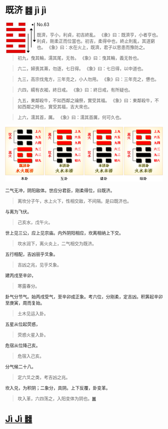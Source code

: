 # 既济 ䷾ jì jì

<img src="shapes/63.10.png" width="101" alt="既济" align="left">

- No.63

> 既濟，亨小，利貞，初吉終亂。
>《彖》曰：既濟亨，小者亨也。利貞，剛柔正而位當也。初吉，柔得中也，終止則亂，其道窮也。
>《象》曰：水在火上，既濟，君子以思患而豫防之。

> 初九，曳其輪，濡其尾，无咎。
>《象》曰：曳其輪，義无咎也。

> 六二，婦喪其茀，勿逐，七日得。
>《象》曰：七日得，以中道也。

> 九三，高宗伐鬼方，三年克之，小人勿用。
>《象》曰：三年克之，憊也。

> 六四，繻有衣袽，終日戒。
>《象》曰：終日戒，有所疑也。

> 九五，東鄰殺牛，不如西鄰之禴祭，實受其福。
>《象》曰：東鄰殺牛，不如西鄰之時也，實受其福，吉大來也。

> 上六，濡其首，厲。
>《象》曰：濡其首厲，何可久也。

<img src="shapes/63.11.png">

二气无冲，阴阳敌体。世应分君臣，刚柔得位，曰既济。
> 离坎分子午，水上火下，性相交敌，不间隔。是曰既济也。

与离为飞伏。
> 己亥水，戊午火。

世上见三公，应上见宗庙。内外阴阳相应，坎离相纳上下交。
> 坎水润下，离火炎上，二气相交为既济。

五行相配，吉凶丽乎爻象。
> 吉凶之兆，见乎爻象。

建丙戌至辛卯，
> 寒露春分。

卦气分节气。始丙戌受气，至辛卯成正象。考六位，分刚柔，定吉凶。积筭起辛卯至庚寅，周而复始。
> 土木见运入卦。

五星从位起荧惑，
> 荧惑火星入卦。

危宿从位降己亥。
> 危宿入己亥。

分气候二十八。
> 定六爻之类，考吉凶之兆。

坎入兑，为积阴；二象分，具阴。上下反覆，卦变革。
> 坎入革，六四荡之，入阳变体为阴也。[䷰](e99da9ge_cn.md)

# [Jì Jì ䷾](e697a2e6b58ejiji.md)
